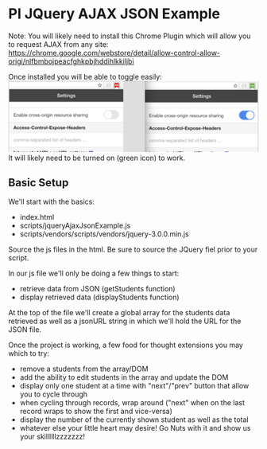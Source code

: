 PI JQuery AJAX JSON Example
===========================

Note: You will likely need to install this Chrome Plugin which will allow you to request AJAX from any site:
https://chrome.google.com/webstore/detail/allow-control-allow-origi/nlfbmbojpeacfghkpbjhddihlkkiljbi

Once installed you will be able to toggle easily:
![alt text](toggleCORS.png "Toggle CORS Plugin")
It will likely need to be turned on (green icon) to work.

Basic Setup
-----------
We'll start with the basics:
* index.html
* scripts/jqueryAjaxJsonExample.js
* scripts/vendors/scripts/vendors/jquery-3.0.0.min.js

Source the js files in the html. Be sure to source the JQuery fiel prior to your script.

In our js file we'll only be doing a few things to start:
* retrieve data from JSON (getStudents function)
* display retrieved data (displayStudents function)

At the top of the file we'll create a global array for the students data retrieved as well as a jsonURL string in which we'll hold the URL for the JSON file.

Once the project is working, a few food for thought extensions you may which to try:
* remove a students from the array/DOM
* add the ability to edit students in the array and update the DOM
* display only one student at a time with "next"/"prev" button that allow you to cycle through
* when cycling through records, wrap around ("next" when on the last record wraps to show the first and vice-versa)
* display the number of the currently shown student as well as the total
* whatever else your little heart may desire! Go Nuts with it and show us your skillllllzzzzzzz!
